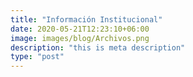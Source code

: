 ```yaml
---
title: "Información Institucional"
date: 2020-05-21T12:23:10+06:00
image: images/blog/Archivos.png
description: "this is meta description"
type: "post"
---
```


